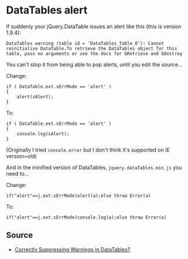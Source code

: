 ﻿# DataTables alert

If suddenly your jQuery.DataTable issues an alert like this (this is version 1.9.4):

    DataTables warning (table id = 'DataTables_Table_0'): Cannot reinitialise DataTable.To retrieve the DataTables object for this table, pass no arguments or see the docs for bRetrieve and bDestroy

You can't stop it from being able to pop alerts, until you edit the source...

Change:

    if ( DataTable.ext.sErrMode == 'alert' )
    {
        alert(sAlert);
    }

To:

    if ( DataTable.ext.sErrMode == 'alert' )
    {
        console.log(sAlert);
    }

(Originally I tried `console.error` but I don't think it's supported on IE version=old)



And in the minified version of DataTables, `jquery.dataTables.min.js` you need to...

Change:

    if("alert"==j.ext.sErrMode)alert(a);else throw Error(a)

To:

    if("alert"==j.ext.sErrMode)console.log(a);else throw Error(a)

## Source

 * [Correctly Suppressing Warnings in DataTables?](http://stackoverflow.com/questions/11941876/correctly-suppressing-warnings-in-datatables)